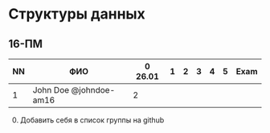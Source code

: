 # Структуры данных
## 16-ПМ

| NN  | ФИО                    | 0 26.01  | 1   | 2   | 3   | 4   | 5   | Exam  |
| --- | ---------------------- | -------- | --- | --- | --- | --- | --- | ----- |
| 1   | John Doe @johndoe-am16 | 2        |     |     |     |     |     |       |

0. Добавить себя в список группы на github
